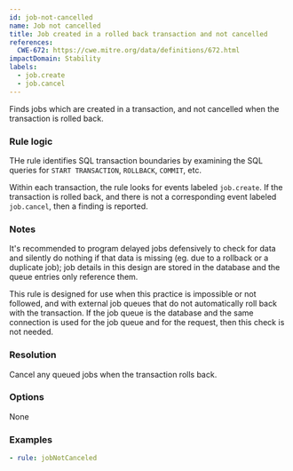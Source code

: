 ```yaml
---
id: job-not-cancelled
name: Job not cancelled
title: Job created in a rolled back transaction and not cancelled
references:
  CWE-672: https://cwe.mitre.org/data/definitions/672.html
impactDomain: Stability
labels:
  - job.create
  - job.cancel
---
```


Finds jobs which are created in a transaction, and not cancelled when the transaction is rolled
back.

### Rule logic

THe rule identifies SQL transaction boundaries by examining the SQL queries for `START TRANSACTION`,
`ROLLBACK`, `COMMIT`, etc.

Within each transaction, the rule looks for events labeled `job.create`. If the transaction is
rolled back, and there is not a corresponding event labeled `job.cancel`, then a finding is
reported.

### Notes

It's recommended to program delayed jobs defensively to check for data and silently do nothing if
that data is missing (eg. due to a rollback or a duplicate job); job details in this design are
stored in the database and the queue entries only reference them.

This rule is designed for use when this practice is impossible or not followed, and with external
job queues that do not automatically roll back with the transaction. If the job queue is the
database and the same connection is used for the job queue and for the request, then this check is
not needed.

### Resolution

Cancel any queued jobs when the transaction rolls back.

### Options

None

### Examples

```yaml
- rule: jobNotCanceled
```
